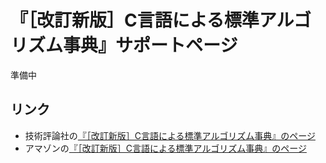 # 『［改訂新版］C言語による標準アルゴリズム事典』サポートページ

準備中

## リンク

* 技術評論社の[『［改訂新版］C言語による標準アルゴリズム事典』のページ](http://gihyo.jp/book/2018/978-4-7741-9690-9)
* アマゾンの[『［改訂新版］C言語による標準アルゴリズム事典』のページ](https://www.amazon.co.jp/dp/4774196908)
